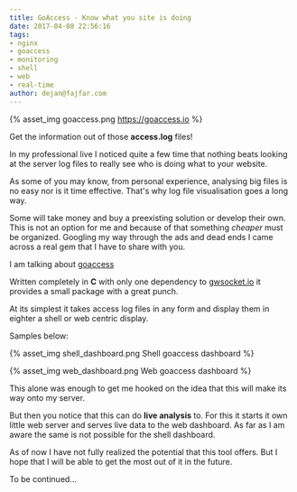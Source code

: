 ```yaml
---
title: GoAccess - Know what you site is doing
date: 2017-04-08 22:56:16
tags:
- nginx
- goaccess
- monitoring
- shell
- web
- real-time
author: dejan@fajfar.com
---
```


{% asset_img goaccess.png https://goaccess.io %}

Get the information out of those __access.log__ files!

<!-- more --> 

In my professional live I noticed quite a few time that nothing beats looking at the server log files to really see 
who is doing what to your website. 

As some of you may know, from personal experience, analysing big files is no easy nor is it time effective. That's why
log file visualisation goes a long way. 

Some will take money and buy a preexisting solution or develop their own. This is not an option for me and because of 
that something _cheaper_ must be organized. Googling my way through the ads and dead ends I came across a real gem that
I have to share with you.

I am talking about [goaccess](https://goaccess.io)

Written completely in __C__ with only one dependency to [gwsocket.io](http://gwsocket.io/) it provides a small package
with a great punch. 

At its simplest it takes access log files in any form and display them in eighter a shell or web centric display. 

Samples below:

{% asset_img shell_dashboard.png Shell goaccess dashboard %}


{% asset_img web_dashboard.png Web goaccess dashboard %}

This alone was enough to get me hooked on the idea that this will make its way onto my server.

But then you notice that this can do __live analysis__ to. For this it starts it own little web server and serves live 
data to the web dashboard. As far as I am aware the same is not possible for the shell dashboard.

As of now I have not fully realized the potential that this tool offers. But I hope that I will be able to get the most
out of it in the future.


To be continued...